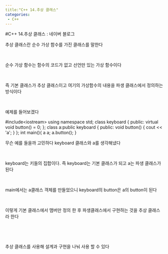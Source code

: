 ```yaml
---
title:"C++ 14.추상 클래스"
categories:
 - C++
---
```

#C++ 14.추상 클래스 : 네이버 블로그
<div class="wrap_rabbit pcol2 _param(1) _postViewArea221730418607" id="post-view221730418607">
<!-- Rabbit HTML --><div class="se-viewer se-theme-default" lang="ko-KR">
<!-- SE_DOC_HEADER_END -->
<div class="se-main-container">
<div class="se-component se-text se-l-default" id="SE-1c29526b-19a2-4da1-86cf-1b0e497d2c82">
<div class="se-component-content">
<div class="se-section se-section-text se-l-default">
<div class="se-module se-module-text"><!-- SE-TEXT { --><p class="se-text-paragraph se-text-paragraph-align-" id="SE-85977d26-8ba4-41f9-8b1d-b9e34c672350" style=""><span class="se-fs- se-ff-" id="SE-b023c1c1-732e-468f-98b3-82427804d3a6" style="">추상 클래스란 순수 가상 함수를 가진 클래스를 말한다</span></p><!-- } SE-TEXT --><!-- SE-TEXT { --><p class="se-text-paragraph se-text-paragraph-align-" id="SE-e89bd7f7-5b29-4d70-9be9-1d10e690d6dd" style=""><span class="se-fs- se-ff-" id="SE-c207c6ae-a359-4b30-800f-810f9bd2191b" style="">​</span></p><!-- } SE-TEXT --><!-- SE-TEXT { --><p class="se-text-paragraph se-text-paragraph-align-" id="SE-ca952a0c-be8d-424b-9080-6b38faeaaed6" style=""><span class="se-fs- se-ff-" id="SE-ead5389d-6345-4ef1-b137-7575f0113f37" style="">순수 가상 함수는 함수의 코드가 없고 선언만 있는 가상 함수이다</span></p><!-- } SE-TEXT --><!-- SE-TEXT { --><p class="se-text-paragraph se-text-paragraph-align-" id="SE-ca1d0b9a-0422-43f1-9696-9e8d852bd81a" style=""><span class="se-fs- se-ff-" id="SE-1fb78826-bdd7-484d-ba05-15f946373195" style="">​</span></p><!-- } SE-TEXT --><!-- SE-TEXT { --><p class="se-text-paragraph se-text-paragraph-align-" id="SE-292fdbdc-afdc-4dcf-bdb2-d29f78ac736f" style=""><span class="se-fs- se-ff-" id="SE-a87cdadc-43d3-4819-aa9e-4f96e4cc2f86" style="">즉 기본 클래스가 추상 클래스이고 여기의 가상함수의 내용을 파생 클래스에서 정의하는 방식이다</span></p><!-- } SE-TEXT --><!-- SE-TEXT { --><p class="se-text-paragraph se-text-paragraph-align-" id="SE-53786788-55ae-466b-bc00-83fe3404ac94" style=""><span class="se-fs- se-ff-" id="SE-1ac1d6d7-c95c-4b8c-853e-c3da9635b751" style="">​</span></p><!-- } SE-TEXT --><!-- SE-TEXT { --><p class="se-text-paragraph se-text-paragraph-align-" id="SE-e68c142e-c69b-4e4f-8d96-6f54e2221b6d" style=""><span class="se-fs- se-ff-" id="SE-59f715bd-2a7f-4ec8-bdf0-c8016914c830" style="">예제를 들어보겠다</span></p><!-- } SE-TEXT --></div>
</div>
</div>
</div> <div class="se-component se-code se-l-default" id="SE-c499490e-db66-443c-b459-b2334e0bae9e">
<div class="se-component-content">
<div class="se-section se-section-code se-l-default">
<div class="se-module se-module-code se-fs-fs13">
<div class="se-code-source">
<div class="__se_code_view language-javascript">#include&lt;iostream&gt;
using namespace std;
class keyboard {
public:
	virtual void button() = 0;
};
class a:public keyboard {
public:
	void button() {
		cout &lt;&lt; 'a';
	}
};
int main(){
	a a;
	a.button();
}</div>
</div>
</div>
</div>
</div>
<script class="__se_module_data" data-module='{"type":"v2_code", "id" : "SE-c499490e-db66-443c-b459-b2334e0bae9e"}' type="text/data"></script>
</div> <div class="se-component se-text se-l-default" id="SE-05b07d27-e140-4507-b815-1a3c81a29e36">
<div class="se-component-content">
<div class="se-section se-section-text se-l-default">
<div class="se-module se-module-text"><!-- SE-TEXT { --><p class="se-text-paragraph se-text-paragraph-align-" id="SE-cda882c1-2af8-43d4-8991-c924f5c1d43f" style=""><span class="se-fs- se-ff-" id="SE-82502da6-8a36-4524-92a1-30697e64a2a6" style="">무슨 예를 들을까 고민하다 keyboard 클래스와 a를 생각해냈다</span></p><!-- } SE-TEXT --><!-- SE-TEXT { --><p class="se-text-paragraph se-text-paragraph-align-" id="SE-9023d876-a16f-4788-9a2a-2efd783280e4" style=""><span class="se-fs- se-ff-" id="SE-40b1c6ad-58dc-412a-91c6-f14242f60f79" style="">​</span></p><!-- } SE-TEXT --><!-- SE-TEXT { --><p class="se-text-paragraph se-text-paragraph-align-" id="SE-becdbe4e-460b-43cd-ab62-f3872c23d92f" style=""><span class="se-fs- se-ff-" id="SE-1550f86a-25c7-4e09-b24b-597316477c1f" style="">keyboard는 키들의 집합이다. 즉 keyboard는 기본 클래스가 되고 a는 파생 클래스가 된다</span></p><!-- } SE-TEXT --><!-- SE-TEXT { --><p class="se-text-paragraph se-text-paragraph-align-" id="SE-fb347529-5fb2-4b76-8a72-fc4bc7b8988f" style=""><span class="se-fs- se-ff-" id="SE-c5613208-03a4-43f8-821b-4a53faf429ea" style="">​</span></p><!-- } SE-TEXT --><!-- SE-TEXT { --><p class="se-text-paragraph se-text-paragraph-align-" id="SE-2ed4cf3e-3d20-4b5a-b887-cb4a5dd9986a" style=""><span class="se-fs- se-ff-" id="SE-967913f8-4b45-4665-ba5b-cc5b33dbbc26" style="">main에서는 a클래스 객체를 만들었으니 keyboard의 button은 a의 button이 된다</span></p><!-- } SE-TEXT --><!-- SE-TEXT { --><p class="se-text-paragraph se-text-paragraph-align-" id="SE-02f66302-5515-4c3a-82eb-48bfbe90dc97" style=""><span class="se-fs- se-ff-" id="SE-11a50549-04f5-4e9a-b9b3-21cf93b4bae6" style="">​</span></p><!-- } SE-TEXT --><!-- SE-TEXT { --><p class="se-text-paragraph se-text-paragraph-align-" id="SE-b6ec2675-d407-4465-94a0-bca07431af1d" style=""><span class="se-fs- se-ff-" id="SE-f51b8f3b-81c6-49aa-bf56-44ec481f1d70" style="">이렇게 기본 클래스에서 맴버만 정의 한 후 파생클래스에서 구현하는 것을 추상 클래스라 한다</span></p><!-- } SE-TEXT --><!-- SE-TEXT { --><p class="se-text-paragraph se-text-paragraph-align-" id="SE-1cd25bec-9d38-45eb-94b7-55e06dc4fe4b" style=""><span class="se-fs- se-ff-" id="SE-9fd38a04-c227-4aec-b27e-e8efce4990d6" style="">​</span></p><!-- } SE-TEXT --><!-- SE-TEXT { --><p class="se-text-paragraph se-text-paragraph-align-" id="SE-3e5cfb6e-f250-49b6-9a6a-378708ee35f7" style=""><span class="se-fs- se-ff-" id="SE-b345be4d-89f1-408f-b977-9020b0203f44" style="">​</span></p><!-- } SE-TEXT --><!-- SE-TEXT { --><p class="se-text-paragraph se-text-paragraph-align-" id="SE-601a2d43-7760-4aa0-ab84-b7df06f094c2" style=""><span class="se-fs- se-ff-" id="SE-b04b9ecb-1a1b-4b19-8c28-579da0dc88dd" style="">추상 클래스를 사용해 설계과 구현을 나눠 사용 할 수 있다</span></p><!-- } SE-TEXT --><!-- SE-TEXT { --><p class="se-text-paragraph se-text-paragraph-align-" id="SE-99bb0035-7eab-4541-8592-085729db64b3" style=""><span class="se-fs- se-ff-" id="SE-72d4eceb-bd84-4aa0-9d0e-3433e911fc42" style="">​</span></p><!-- } SE-TEXT --></div>
</div>
</div>
</div> </div>
</div>
</div>